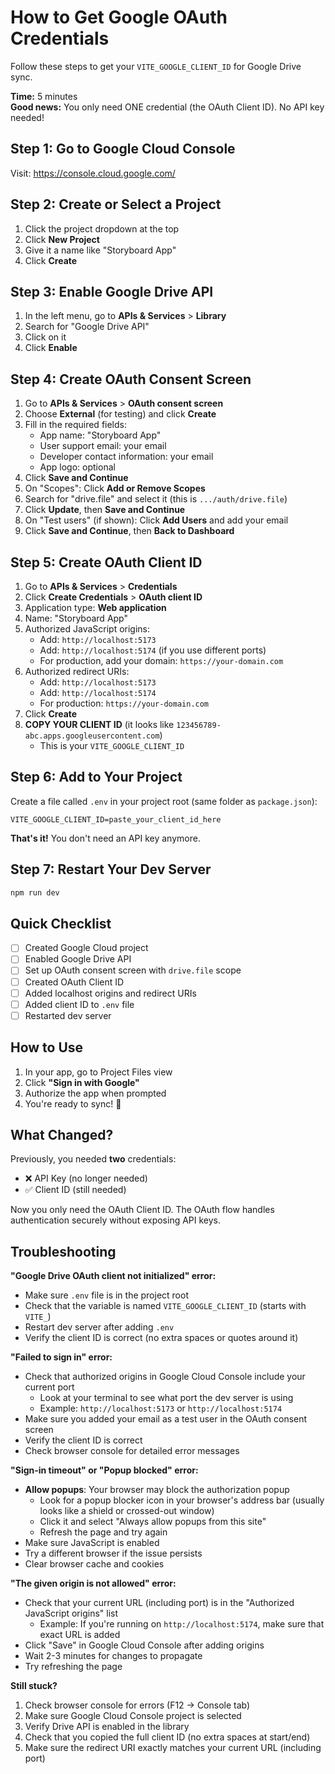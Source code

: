 # How to Get Google OAuth Credentials

Follow these steps to get your `VITE_GOOGLE_CLIENT_ID` for Google Drive sync.

**Time:** 5 minutes  
**Good news:** You only need ONE credential (the OAuth Client ID). No API key needed!

## Step 1: Go to Google Cloud Console
Visit: https://console.cloud.google.com/

## Step 2: Create or Select a Project
1. Click the project dropdown at the top
2. Click **New Project**
3. Give it a name like "Storyboard App"
4. Click **Create**

## Step 3: Enable Google Drive API
1. In the left menu, go to **APIs & Services** > **Library**
2. Search for "Google Drive API"
3. Click on it
4. Click **Enable**

## Step 4: Create OAuth Consent Screen
1. Go to **APIs & Services** > **OAuth consent screen**
2. Choose **External** (for testing) and click **Create**
3. Fill in the required fields:
   - App name: "Storyboard App"
   - User support email: your email
   - Developer contact information: your email
   - App logo: optional
4. Click **Save and Continue**
5. On "Scopes": Click **Add or Remove Scopes**
6. Search for "drive.file" and select it (this is `.../auth/drive.file`)
7. Click **Update**, then **Save and Continue**
8. On "Test users" (if shown): Click **Add Users** and add your email
9. Click **Save and Continue**, then **Back to Dashboard**

## Step 5: Create OAuth Client ID
1. Go to **APIs & Services** > **Credentials**
2. Click **Create Credentials** > **OAuth client ID**
3. Application type: **Web application**
4. Name: "Storyboard App"
5. Authorized JavaScript origins:
   - Add: `http://localhost:5173`
   - Add: `http://localhost:5174` (if you use different ports)
   - For production, add your domain: `https://your-domain.com`
6. Authorized redirect URIs:
   - Add: `http://localhost:5173`
   - Add: `http://localhost:5174`
   - For production: `https://your-domain.com`
7. Click **Create**
8. **COPY YOUR CLIENT ID** (it looks like `123456789-abc.apps.googleusercontent.com`)
   - This is your `VITE_GOOGLE_CLIENT_ID`

## Step 6: Add to Your Project
Create a file called `.env` in your project root (same folder as `package.json`):

```env
VITE_GOOGLE_CLIENT_ID=paste_your_client_id_here
```

**That's it!** You don't need an API key anymore.

## Step 7: Restart Your Dev Server
```bash
npm run dev
```

## Quick Checklist
- [ ] Created Google Cloud project
- [ ] Enabled Google Drive API
- [ ] Set up OAuth consent screen with `drive.file` scope
- [ ] Created OAuth Client ID
- [ ] Added localhost origins and redirect URIs
- [ ] Added client ID to `.env` file
- [ ] Restarted dev server

## How to Use

1. In your app, go to Project Files view
2. Click **"Sign in with Google"**
3. Authorize the app when prompted
4. You're ready to sync! 🎉

## What Changed?

Previously, you needed **two** credentials:
- ❌ API Key (no longer needed)
- ✅ Client ID (still needed)

Now you only need the OAuth Client ID. The OAuth flow handles authentication securely without exposing API keys.

## Troubleshooting

**"Google Drive OAuth client not initialized" error:**
- Make sure `.env` file is in the project root
- Check that the variable is named `VITE_GOOGLE_CLIENT_ID` (starts with `VITE_`)
- Restart dev server after adding `.env`
- Verify the client ID is correct (no extra spaces or quotes around it)

**"Failed to sign in" error:**
- Check that authorized origins in Google Cloud Console include your current port
  - Look at your terminal to see what port the dev server is using
  - Example: `http://localhost:5173` or `http://localhost:5174`
- Make sure you added your email as a test user in the OAuth consent screen
- Verify the client ID is correct
- Check browser console for detailed error messages

**"Sign-in timeout" or "Popup blocked" error:**
- **Allow popups**: Your browser may block the authorization popup
  - Look for a popup blocker icon in your browser's address bar (usually looks like a shield or crossed-out window)
  - Click it and select "Always allow popups from this site"
  - Refresh the page and try again
- Make sure JavaScript is enabled
- Try a different browser if the issue persists
- Clear browser cache and cookies

**"The given origin is not allowed" error:**
- Check that your current URL (including port) is in the "Authorized JavaScript origins" list
  - Example: If you're running on `http://localhost:5174`, make sure that exact URL is added
- Click "Save" in Google Cloud Console after adding origins
- Wait 2-3 minutes for changes to propagate
- Try refreshing the page

**Still stuck?**
1. Check browser console for errors (F12 → Console tab)
2. Make sure Google Cloud Console project is selected
3. Verify Drive API is enabled in the library
4. Check that you copied the full client ID (no extra spaces at start/end)
5. Make sure the redirect URI exactly matches your current URL (including port)

